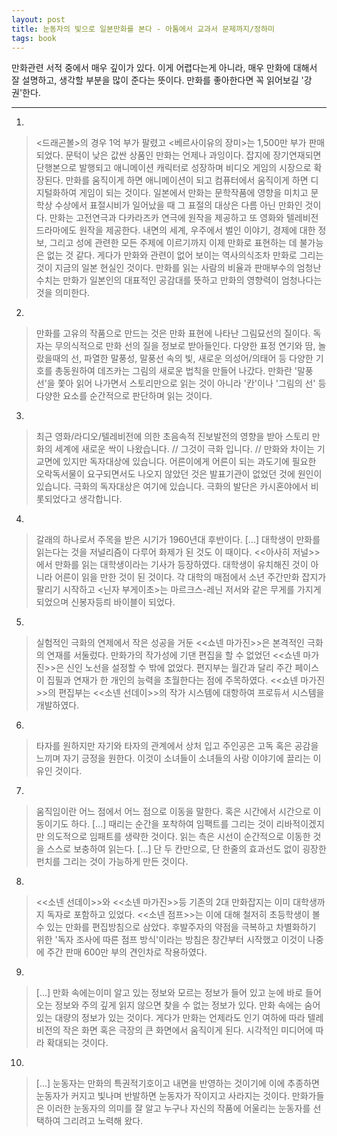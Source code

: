 ```yaml
---
layout: post
title: 눈동자의 빛으로 일본만화를 본다 - 아톰에서 교과서 문제까지/정하미
tags: book
---
```


만화관련 서적 중에서 매우 깊이가 있다. 이게 어렵다는게 아니라, 매우 만화에 대해서 잘 설명하고, 생각할 부분을 많이 준다는 뜻이다. 만화를 좋아한다면 꼭 읽어보길 '강권'한다.

- - -


1. 
> <드래곤볼>의 경우 1억 부가 팔렸고 <베르사이유의 장미>는 1,500만 부가 판매되었다. 문턱이 낮은 값싼 상품인 만화는 언제나 과잉이다. 잡지에 장기연재되면 단행본으로 발행되고 애니메이션 캐릭터로 성장하며 비디오 게임의 시장으로 확장된다. 만화를 움직이게 하면 애니메이션이 되고 컴퓨터에서 움직이게 하면 디지털화하여 게임이 되는 것이다. 일본에서 만화는 문학작품에 영향을 미치고 문학상 수상에서 표절시비가 일어났을 때 그 표절의 대상은 다름 아닌 만화인 것이다. 만화는 고전연극과 다카라즈카 연극에 원작을 제공하고 또 영화와 텔레비전 드라마에도 원작을 제공한다. 내면의 세계, 우주에서 벌인 이야기, 경제에 대한 정보, 그리고 성에 관련한 모든 주제에 이르기까지 이제 만화로 표현하는 데 불가능은 없는 것 같다. 게다가 만화와 관련이 없어 보이는 역사의식조차 만화로 그리는 것이 지금의 일본 현실인 것이다. 만화를 읽는 사람의 비율과 판매부수의 엄청난 수치는 만화가 일본인의 대표적인 공감대를 뜻하고 만화의 영향력이 엄청나다는 것을 의미한다.

2. 
> 만화를 고유의 작품으로 만드는 것은 만화 표현에 나타난 그림묘선의 질이다. 독자는 무의식적으로 만화 선의 질을 정보로 받아들인다. 다양한 표정 연기와 땀, 놀랐을때의 선, 파열한 말풍성, 말풍선 속의 빛, 새로운 의성어/의태어 등 다양한 기호를 총동원하여 데즈카는 그림의 새로운 법칙을 만들어 나갔다. 만화란 '말풍선'을 쫓아 읽어 나가면서 스토리만으로 읽는 것이 아니라 '칸'이나 '그림의 선' 등 다양한 요소를 순간적으로 판단하며 읽는 것이다.
 
3. 
> 최근 영화/라디오/텔레비전에 의한 초음속적 진보발전의 영향을 받아 스토리 만화의 세계에 새로운 싹이 나왔습니다. // 그것이 극화 입니다. // 만화와 차이는 기교면에 있지만 독자대상에 있습니다. 어른이에게 어른이 되는 과도기에 필요한 오락독서물이 요구되면서도 나오지 않았던 것은 발표기관이 없었던 것에 원인이 있습니다. 극화의 독자대상은 여기에 있습니다. 극화의 발단은 카시혼야에서 비롯되었다고 생각합니다.
 
4. 
> 갈래의 하나로서 주목을 받은 시기가 1960년대 후반이다. [...] 대학생이 만화를 읽는다는 것을 저널리즘이 다루어 화제가 된 것도 이 때이다. <<아사히 저널>>에서 만화를 읽는 대학생이라는 기사가 등장하였다. 대학생이 유치해진 것이 아니라 어른이 읽을 만한 것이 된 것이다. 각 대학의 매점에서 소년 주간만화 잡지가 팔리기 시작하고 <닌자 부게이초>는 마르크스-레닌 저서와 같은 무게를 가지게 되었으며 신봉자등릐 바이블이 되었다.
 
5. 
> 실험적인 극화의 연제에서 작은 성공을 거둔 <<쇼넨 마가진>>은 본격적인 극화의 연재를 서둘렀다. 만화가의 작가성에 기댄 편집을 할 수 없었던 <<쇼넨 마가진>>은 신인 노선을 설정할 수 밖에 없었다. 편지부는 월간과 달리 주간 페이스이 집필과 연재가 한 개인의 능력을 초월한다는 점에 주목하였다. <<쇼넨 마가진>>의 편집부는 <<소넨 선데이>>의 작가 시스템에 대항하여 프로듀서 시스템을 개발하였다.
 
6. 
> 타자를 원하지만 자기와 타자의 관계에서 상처 입고 주인공은 고독 혹은 공감을 느끼며 자기 긍정을 원한다. 이것이 소녀들이 소녀들의 사랑 이야기에 끌리는 이유인 것이다.
 
7. 
> 움직임이란 어느 점에서 어느 점으로 이동을 말한다. 혹은 시간에서 시간으로 이동이기도 하다. [...] 때리는 순간을 포착하여 임팩트를 그리는 것이 리바적이겠지만 의도적으로 임패트를 생략한 것이다. 읽는 측은 시선이 순간적으로 이동한 것을 스스로 보충하여 읽는다. [...] 단 두 칸만으로, 단 한줄의 효과선도 없이 굉장한 펀치를 그리는 것이 가능하게 만든 것이다.
 
8. 
> <<소넨 선데이>>와 <<소넨 마가진>>등 기존의 2대 만화잡지는 이미 대학생까지 독자로 포함하고 있었다. <<소넨 점프>>는 이에 대해 철저히 초등학생이 볼 수 있는 만화를 편집방침으로 삼았다. 후발주자의 약점을 극복하고 차별화하기 위한 '독자 조사에 따른 점프 방식'이라는 방침은 창간부터 시작했고 이것이 나중에 주간 판매 600만 부의 견인차로 작용하였다.

9. 
> [...] 만화 속에는이미 알고 있는 정보와 모르는 정보가 들어 있고 눈에 바로 들어오는 정보와 주의 깊게 읽지 않으면 찾을 수 없는 정보가 있다. 만화 속에는 숨어 있는 대량의 정보가 있는 것이다. 게다가 만화는 언제라도 인기 여하에 따라 텔레비전의 작은 화면 혹은 극장의 큰 화면에서 움직이게 된다. 시각적인 미디어에 따라 확대되는 것이다.
 
10. 
> [...] 눈동자는 만화의 특권적기호이고 내면을 반영하는 것이기에 이에 추종하면 눈동자가 커지고 빛나며 반발하면 눈동자가 작이지고 사라지는 것이다. 만화가들은 이러한 눈동자의 의미를 잘 알고 누구나 자신의 작품에 어울리는 눈동자를 선택하여 그리려고 노력해 왔다.